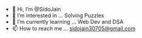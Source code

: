 - 👋 Hi, I’m @SidoJain
- 👀 I’m interested in ... Solving Puzzles
- 🌱 I’m currently learning ... Web Dev and DSA
- 📫 How to reach me ... sidojain30705@gmail.com

<!---
SidoJain/SidoJain is a ✨ special ✨ repository because its `README.md` (this file) appears on your GitHub profile.
You can click the Preview link to take a look at your changes.
--->
